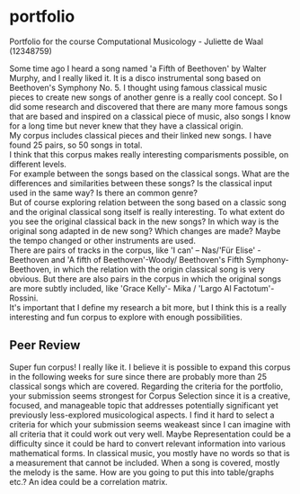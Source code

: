 # portfolio
Portfolio for the course Computational Musicology - Juliette de Waal (12348759) <br/>

Some time ago I heard a song named 'a Fifth of Beethoven' by Walter Murphy, and I really liked it. It is a disco instrumental song based on Beethoven's Symphony No. 5. I thought using famous classical music pieces to create new songs of another genre is a really cool concept. So I did some research and discovered that there are many more famous songs that are based and inspired on a classical piece of music, also songs I know for a long time but never knew that they have a classical origin.<br/>
My corpus includes classical pieces and their linked new songs. I have found 25 pairs, so 50 songs in total.<br/>
I think that this corpus makes really interesting comparisments possible, on different levels.<br/>
For example between the songs based on the classical songs. What are the differences and similarities between these songs? Is the classical input used in the same way? Is there an common genre?<br/>
But of course exploring relation between the song based on a classic song and the original classical song itself is really interesting. To what extent do you see the original classical back in the new songs? In which way is the original song adapted in de new song? Which changes are made? Maybe the tempo changed or other instruments are used.<br/>
There are pairs of tracks in the corpus, like 'I can' – Nas/'Für Elise' -Beethoven and 'A fifth of Beethoven'-Woody/ Beethoven's Fifth Symphony- Beethoven, in which the relation with the origin classical song is very obvious. But there are also pairs in the corpus in which the original songs are more subtly included, like 'Grace Kelly'- Mika /  'Largo Al Factotum'- Rossini. <br/>
It's important that I define my research a bit more, but I think this is a really interesting and fun corpus to explore with enough possibilities.

## Peer Review
Super fun corpus! I really like it. I believe it is possible to expand this corpus in the following weeks for sure since there are probably more than 25 classical songs which are covered. Regarding the criteria for the portfolio, your submission seems strongest for Corpus Selection since it is a creative, focused, and manageable topic that addresses potentially significant yet previously less-explored musicological aspects. I find it hard to select a criteria for which your submission seems weakeast since I can imagine with all criteria that it could work out very well. Maybe Representation could be a difficulty since it could be hard to convert relevant information into various mathematical forms. In classical music, you mostly have no words so that is a measurement that cannot be included. When a song is covered, mostly the melody is the same. How are you going to put this into table/graphs etc.? An idea could be a correlation matrix. 
